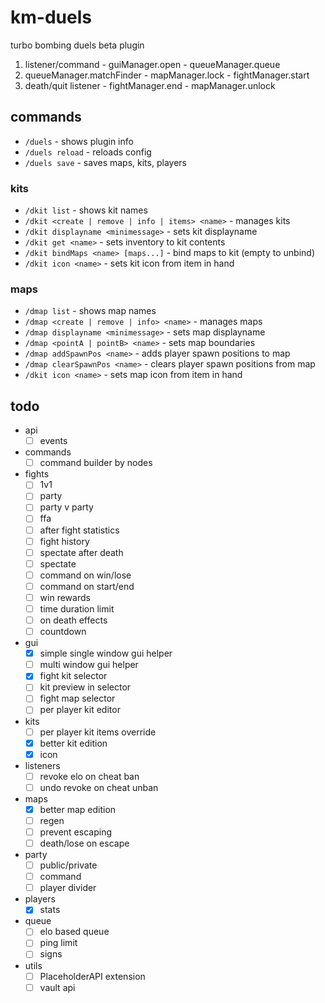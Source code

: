 # km-duels
turbo bombing duels beta plugin

1. listener/command - guiManager.open - queueManager.queue
2. queueManager.matchFinder - mapManager.lock - fightManager.start
3. death/quit listener - fightManager.end - mapManager.unlock

## commands
- `/duels` - shows plugin info
- `/duels reload` - reloads config
- `/duels save` - saves maps, kits, players
### kits
- `/dkit list` - shows kit names
- `/dkit <create | remove | info | items> <name>` - manages kits
- `/dkit displayname <minimessage>` - sets kit displayname
- `/dkit get <name>` - sets inventory to kit contents
- `/dkit bindMaps <name> [maps...]` - bind maps to kit (empty to unbind)
- `/dkit icon <name>` - sets kit icon from item in hand
### maps
- `/dmap list` - shows map names
- `/dmap <create | remove | info> <name>` - manages maps
- `/dmap displayname <minimessage>` - sets map displayname
- `/dmap <pointA | pointB> <name>` - sets map boundaries
- `/dmap addSpawnPos <name>` - adds player spawn positions to map
- `/dmap clearSpawnPos <name>` - clears player spawn positions from map
- `/dkit icon <name>` - sets map icon from item in hand


## todo
- api
    - [ ] events
- commands
    - [ ] command builder by nodes
- fights
    - [ ] 1v1
    - [ ] party
    - [ ] party v party
    - [ ] ffa
    - [ ] after fight statistics
    - [ ] fight history
    - [ ] spectate after death
    - [ ] spectate
    - [ ] command on win/lose
    - [ ] command on start/end
    - [ ] win rewards
    - [ ] time duration limit
    - [ ] on death effects
    - [ ] countdown
- gui
    - [x] simple single window gui helper
    - [ ] multi window gui helper
    - [x] fight kit selector
    - [ ] kit preview in selector
    - [ ] fight map selector
    - [ ] per player kit editor
- kits
    - [ ] per player kit items override
    - [x] better kit edition
    - [x] icon
- listeners
    - [ ] revoke elo on cheat ban
    - [ ] undo revoke on cheat unban
- maps
    - [x] better map edition
    - [ ] regen
    - [ ] prevent escaping
    - [ ] death/lose on escape
- party
    - [ ] public/private
    - [ ] command
    - [ ] player divider
- players
    - [x] stats
- queue
    - [ ] elo based queue
    - [ ] ping limit
    - [ ] signs
- utils
    - [ ] PlaceholderAPI extension
    - [ ] vault api
